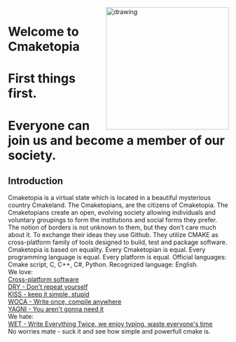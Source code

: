<img src=https://user-images.githubusercontent.com/38818698/50577436-49bb4080-0e28-11e9-9427-476621a753d1.png alt="drawing" ALIGN="right" width="280"/>

# Welcome to Cmaketopia
# First things first.
# Everyone can join us and become a member of our society.
## Introduction
Cmaketopia is a virtual state which is located in a beautiful mysterious country Cmakeland. The Cmaketopians, are the citizens of Cmaketopia. The Cmaketopians create an open, evolving society allowing individuals and voluntary groupings to form the institutions and social forms they prefer. The notion of borders is not unknown to them, but they don't care much about it. To exchange their ideas they use Github. They utilize CMAKE as cross-platform family of tools designed to build, test and package software. Cmaketopia is based on equality. Every Cmaketopian is equal. Every programming language is equal. Every platform is equal. Official languages: Cmake script, C, C++, C#, Python. Recognized language: English.<br> We love:<br>
[Cross-platform software](https://en.wikipedia.org/wiki/Cross-platform_software)<br>
[DRY - Don't repeat yourself](https://en.wikipedia.org/wiki/Don%27t_repeat_yourself)<br>
[KISS - keep it simple, stupid](https://en.wikipedia.org/wiki/KISS_principle)<br>
[WOCA - Write once, compile anywhere](https://en.wikipedia.org/wiki/Write_once,_compile_anywhere)<br>
[YAGNI - You aren't gonna need it](https://en.wikipedia.org/wiki/You_aren%27t_gonna_need_it)<br>
We hate:<br> [WET - Write Everything Twice, we enjoy typing, waste everyone's time](https://en.wikipedia.org/wiki/Don%27t_repeat_yourself)<br>
No worries mate - suck it and see how simple and powerfull cmake is.

